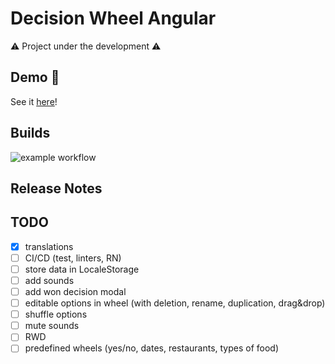 # Decision Wheel Angular

:warning:  Project under the development :warning:

## Demo :rainbow:

See it [here](https://aszlacheta.github.io/decision-wheel-angular)!

## Builds

![example workflow](https://github.com/aszlacheta/decision-wheel-angular/actions/workflows/static.yml/badge.svg?branch=main)

## Release Notes

## TODO

- [x] translations
- [ ] CI/CD (test, linters, RN)
- [ ] store data in LocaleStorage
- [ ] add sounds
- [ ] add won decision modal
- [ ] editable options in wheel (with deletion, rename, duplication, drag&drop)
- [ ] shuffle options
- [ ] mute sounds
- [ ] RWD
- [ ] predefined wheels (yes/no, dates, restaurants, types of food)
